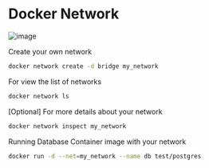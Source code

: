 # Docker Network

![image](https://user-images.githubusercontent.com/111989928/212470383-f9dfd0fe-b2f6-4cc6-9112-bc476098df83.png)

Create your own network
```sh
docker network create -d bridge my_network
```
For view the list of networks
```sh
docker network ls
```
[Optional] For more details about your network
```sh
docker network inspect my_network
```
Running Database Container image with your network
```sh
docker run -d --net=my_network --name db test/postgres
```
